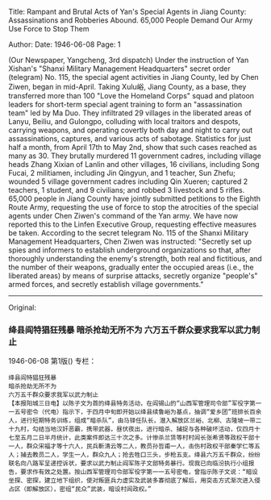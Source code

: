 Title: Rampant and Brutal Acts of Yan's Special Agents in Jiang County: Assassinations and Robberies Abound. 65,000 People Demand Our Army Use Force to Stop Them

Author:
Date: 1946-06-08
Page: 1

(Our Newspaper, Yangcheng, 3rd dispatch) Under the instruction of Yan Xishan's "Shanxi Military Management Headquarters" secret order (telegram) No. 115, the special agent activities in Jiang County, led by Chen Ziwen, began in mid-April. Taking Xulu峪, Jiang County, as a base, they transferred more than 100 "Love the Homeland Corps" squad and platoon leaders for short-term special agent training to form an "assassination team" led by Ma Duo. They infiltrated 29 villages in the liberated areas of Lanyu, Beiliu, and Gulongpo, colluding with local traitors and despots, carrying weapons, and operating covertly both day and night to carry out assassinations, captures, and various acts of sabotage. Statistics for just half a month, from April 17th to May 2nd, show that such cases reached as many as 30. They brutally murdered 11 government cadres, including village heads Zhang Xixian of Lanlin and other villages, 16 civilians, including Song Fucai, 2 militiamen, including Jin Qingyun, and 1 teacher, Sun Zhefu; wounded 5 village government cadres including Qin Xueren; captured 2 teachers, 1 student, and 9 civilians; and robbed 3 livestock and 5 rifles. 65,000 people in Jiang County have jointly submitted petitions to the Eighth Route Army, requesting the use of force to stop the atrocities of the special agents under Chen Ziwen's command of the Yan army. We have now reported this to the Linfen Executive Group, requesting effective measures be taken. According to the secret telegram No. 115 of the Shanxi Military Management Headquarters, Chen Ziwen was instructed: "Secretly set up spies and informers to establish underground organizations so that, after thoroughly understanding the enemy's strength, both real and fictitious, and the number of their weapons, gradually enter the occupied areas (i.e., the liberated areas) by means of surprise attacks, secretly organize "people's" armed forces, and secretly establish village governments."



<hr /> 

Original: 


### 绛县阎特猖狂残暴  暗杀抢劫无所不为  六万五千群众要求我军以武力制止

1946-06-08
第1版()
专栏：

    绛县阎特猖狂残暴
    暗杀抢劫无所不为
    六万五千群众要求我军以武力制止
    【本报阳城三日电】以陈子文为首的绛县特务活动，在阎锡山的“山西军管理司令部”军役字第一一五号密令（代电）指示下，于四月中旬即开始以绛县续鲁峪为基点，抽调“爱乡团”班排长百余人，进行短期特务训练，组成“暗杀队”，由马铎任队长，潜入解放区兰峪、北柳、古隆坡一带二十九村，勾结当地汉奸恶霸，携带武器，昼伏夜出，进行暗杀、捕捉与各种破坏活动，仅四月十七至五月二日半月统计，此类案件即达三十次之多。计惨杀兰赁等村村闾长张希贤等政权干部十一人，群众宋福才等十六人，民兵靳清云等二人，教员孙哲甫一人，击伤村政权干部秦学仁等五人；捕去教员二人，学生一人，群众九人；抢去牲口三头，步枪五支。绛县六万五千群众，纷纷联名向八路军呈递控诉状，要求以武力制止阎军陈子文部特务暴行。现我已向临汾执行小组报告，要求作有效之处置。按山西军管理司令部军役字第一一五号密电，曾指示陈子文说：“暗设坐探、密探，建立地下组织，使对叛匪兵力虚实及武装多寡彻底了解后，用突击方式渐次进入侵占区（即解放区），密组“民众”武装，暗设村闾政权。”
